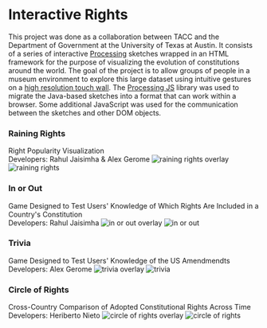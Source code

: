 # Interactive Rights

This project was done as a collaboration between TACC and the Department of Government at the University of Texas at Austin. It consists of a series of interactive [Processing](http://processing.org/) sketches wrapped in an HTML framework for the purpose of visualizing the evolution of constitutions around the world. The goal of the project is to allow groups of people in a museum environment to explore this large dataset using intuitive gestures on a [high resolution touch wall](https://www.tacc.utexas.edu/vislab/lasso). The [Processing JS](http://processingjs.org/) library was used to migrate the Java-based sketches into a format that can work within a browser. Some additional JavaScript was used for the communication between the sketches and other DOM objects.

### Raining Rights
Right Popularity Visualization   
Developers: Rahul Jaisimha & Alex Gerome
![raining rights overlay](https://dl.dropboxusercontent.com/u/25652072/InteractiveRights/raining_rights1.png)
![raining rights](https://dl.dropboxusercontent.com/u/25652072/InteractiveRights/raining_rights2.png)

### In or Out
Game Designed to Test Users' Knowledge of Which Rights Are Included in a Country's Constitution    
Developers: Rahul Jaisimha
![in or out overlay](https://dl.dropboxusercontent.com/u/25652072/InteractiveRights/inout1.png)
![in or out](https://dl.dropboxusercontent.com/u/25652072/InteractiveRights/inout2.png)

### Trivia
Game Designed to Test Users' Knowledge of the US Amendmendts    
Developers: Alex Gerome
![trivia overlay](https://dl.dropboxusercontent.com/u/25652072/InteractiveRights/trivia1.png)
![trivia](https://dl.dropboxusercontent.com/u/25652072/InteractiveRights/trivia2.png)

### Circle of Rights
Cross-Country Comparison of Adopted Constitutional Rights Across Time    
Developers: Heriberto Nieto
![circle of rights overlay](https://dl.dropboxusercontent.com/u/25652072/InteractiveRights/circleOfRights1.png)
![circle of rights](https://dl.dropboxusercontent.com/u/25652072/InteractiveRights/circleOfRights2.png)
